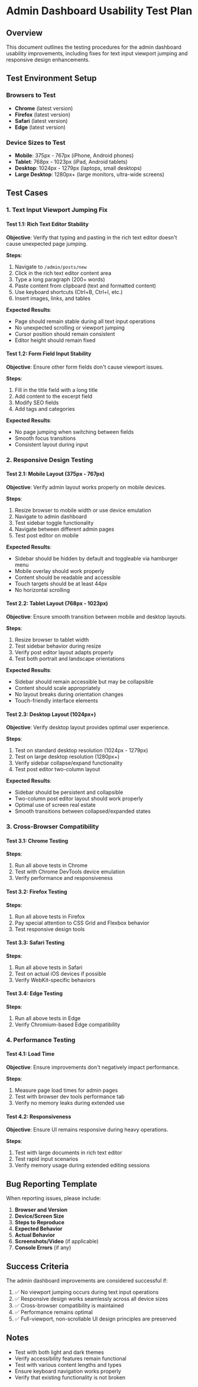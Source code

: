 # Admin Dashboard Usability Test Plan

## Overview
This document outlines the testing procedures for the admin dashboard usability improvements, including fixes for text input viewport jumping and responsive design enhancements.

## Test Environment Setup

### Browsers to Test
- **Chrome** (latest version)
- **Firefox** (latest version)
- **Safari** (latest version)
- **Edge** (latest version)

### Device Sizes to Test
- **Mobile**: 375px - 767px (iPhone, Android phones)
- **Tablet**: 768px - 1023px (iPad, Android tablets)
- **Desktop**: 1024px - 1279px (laptops, small desktops)
- **Large Desktop**: 1280px+ (large monitors, ultra-wide screens)

## Test Cases

### 1. Text Input Viewport Jumping Fix

#### Test 1.1: Rich Text Editor Stability
**Objective**: Verify that typing and pasting in the rich text editor doesn't cause unexpected page jumping.

**Steps**:
1. Navigate to `/admin/posts/new`
2. Click in the rich text editor content area
3. Type a long paragraph (200+ words)
4. Paste content from clipboard (text and formatted content)
5. Use keyboard shortcuts (Ctrl+B, Ctrl+I, etc.)
6. Insert images, links, and tables

**Expected Results**:
- Page should remain stable during all text input operations
- No unexpected scrolling or viewport jumping
- Cursor position should remain consistent
- Editor height should remain fixed

#### Test 1.2: Form Field Input Stability
**Objective**: Ensure other form fields don't cause viewport issues.

**Steps**:
1. Fill in the title field with a long title
2. Add content to the excerpt field
3. Modify SEO fields
4. Add tags and categories

**Expected Results**:
- No page jumping when switching between fields
- Smooth focus transitions
- Consistent layout during input

### 2. Responsive Design Testing

#### Test 2.1: Mobile Layout (375px - 767px)
**Objective**: Verify admin layout works properly on mobile devices.

**Steps**:
1. Resize browser to mobile width or use device emulation
2. Navigate to admin dashboard
3. Test sidebar toggle functionality
4. Navigate between different admin pages
5. Test post editor on mobile

**Expected Results**:
- Sidebar should be hidden by default and toggleable via hamburger menu
- Mobile overlay should work properly
- Content should be readable and accessible
- Touch targets should be at least 44px
- No horizontal scrolling

#### Test 2.2: Tablet Layout (768px - 1023px)
**Objective**: Ensure smooth transition between mobile and desktop layouts.

**Steps**:
1. Resize browser to tablet width
2. Test sidebar behavior during resize
3. Verify post editor layout adapts properly
4. Test both portrait and landscape orientations

**Expected Results**:
- Sidebar should remain accessible but may be collapsible
- Content should scale appropriately
- No layout breaks during orientation changes
- Touch-friendly interface elements

#### Test 2.3: Desktop Layout (1024px+)
**Objective**: Verify desktop layout provides optimal user experience.

**Steps**:
1. Test on standard desktop resolution (1024px - 1279px)
2. Test on large desktop resolution (1280px+)
3. Verify sidebar collapse/expand functionality
4. Test post editor two-column layout

**Expected Results**:
- Sidebar should be persistent and collapsible
- Two-column post editor layout should work properly
- Optimal use of screen real estate
- Smooth transitions between collapsed/expanded states

### 3. Cross-Browser Compatibility

#### Test 3.1: Chrome Testing
**Steps**:
1. Run all above tests in Chrome
2. Test with Chrome DevTools device emulation
3. Verify performance and responsiveness

#### Test 3.2: Firefox Testing
**Steps**:
1. Run all above tests in Firefox
2. Pay special attention to CSS Grid and Flexbox behavior
3. Test responsive design tools

#### Test 3.3: Safari Testing
**Steps**:
1. Run all above tests in Safari
2. Test on actual iOS devices if possible
3. Verify WebKit-specific behaviors

#### Test 3.4: Edge Testing
**Steps**:
1. Run all above tests in Edge
2. Verify Chromium-based Edge compatibility

### 4. Performance Testing

#### Test 4.1: Load Time
**Objective**: Ensure improvements don't negatively impact performance.

**Steps**:
1. Measure page load times for admin pages
2. Test with browser dev tools performance tab
3. Verify no memory leaks during extended use

#### Test 4.2: Responsiveness
**Objective**: Ensure UI remains responsive during heavy operations.

**Steps**:
1. Test with large documents in rich text editor
2. Test rapid input scenarios
3. Verify memory usage during extended editing sessions

## Bug Reporting Template

When reporting issues, please include:

1. **Browser and Version**
2. **Device/Screen Size**
3. **Steps to Reproduce**
4. **Expected Behavior**
5. **Actual Behavior**
6. **Screenshots/Video** (if applicable)
7. **Console Errors** (if any)

## Success Criteria

The admin dashboard improvements are considered successful if:

1. ✅ No viewport jumping occurs during text input operations
2. ✅ Responsive design works seamlessly across all device sizes
3. ✅ Cross-browser compatibility is maintained
4. ✅ Performance remains optimal
5. ✅ Full-viewport, non-scrollable UI design principles are preserved

## Notes

- Test with both light and dark themes
- Verify accessibility features remain functional
- Test with various content lengths and types
- Ensure keyboard navigation works properly
- Verify that existing functionality is not broken
